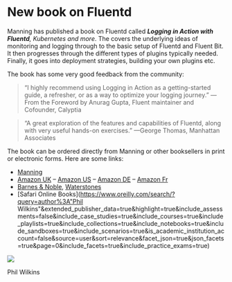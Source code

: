 # New book on Fluentd

Manning has published a book on Fluentd called ***Logging in Action with Fluentd**, Kubernetes and more*.  The covers the underlying ideas of monitoring and logging through to the basic setup of Fluentd and Fluent Bit. It then progresses through the different types of plugins typically needed. Finally, it goes into deployment strategies, building your own plugins etc.

The book has some very good feedback from the community:

>  “I highly recommend using Logging in Action as a getting-started guide, a refresher, or as a way to optimize your logging journey.”
> —From the Foreword by Anurag Gupta, Fluent maintainer and Cofounder, Calyptia

> “A great exploration of the features and capabilities of Fluentd, along with very useful hands-on exercises.”
> —George Thomas, Manhattan Associates

The book can be ordered directly from Manning or other booksellers in print or electronic forms. Here are some links:

- [Manning](https://www.manning.com/?utm_source=Phil&utm_medium=affiliate&utm_campaign=affiliate&a_aid=Phil)
- [Amazon UK](https://amzn.to/330LK4C) – [Amazon US](https://www.amazon.com/Logging-Action-Fluentd-Kubernetes-more/dp/1617298352/ref=sr_1_1?keywords=logging+in+action&qid=1644173447&sr=8-1) – [Amazon DE](https://www.amazon.de/-/en/Phil-Wilkins/dp/1617298352/ref=sr_1_4?keywords=phil+wilkins&qid=1644173553&s=books&sr=1-4) – [Amazon Fr](https://www.amazon.fr/Logging-Action-Fluentd-Kubernetes-More/dp/1617298352/ref=sr_1_1?__mk_fr_FR=ÅMÅŽÕÑ&crid=2SYAVH5SER9I4&keywords=logging+in+action+phil+wilkins&qid=1644173604&sprefix=logging+in+action+phil+wilkins%2Caps%2C43&sr=8-1)
- [Barnes & Noble](https://www.barnesandnoble.com/w/logging-in-action-phil-wilkins/1139123954?ean=9781617298356), [Waterstones](https://www.waterstones.com/book/logging-in-action-with-fluentd-kubernetes-and-more/phil-wilkins/9781617298356)
- [Safari Online Books](https://www.oreilly.com/search/?query=author%3A"Phil Wilkins"&extended_publisher_data=true&highlight=true&include_assessments=false&include_case_studies=true&include_courses=true&include_playlists=true&include_collections=true&include_notebooks=true&include_sandboxes=true&include_scenarios=true&is_academic_institution_account=false&source=user&sort=relevance&facet_json=true&json_facets=true&page=0&include_facets=true&include_practice_exams=true)

![](https://images.manning.com/172/216/resize/book/2/923c374-4004-4b79-a8a0-80a91d74e426/Wilkins-ULF-HI.png)

Phil Wilkins